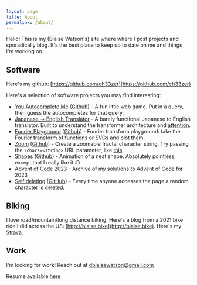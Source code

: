 ```yaml
---
layout: page
title: About
permalink: /about/
---
```


Hello! This is my (Blaise Watson's) site where where I post projects and sporadically blog. It's the best place to keep up to date on me and things I'm working on.

## Software

Here's my github: [https://github.com/ch33zer](https://github.com/ch33zer)

Here's a selection of software projects you may find interesting:

* [You Autocomplete Me](https://autocomplete-guess.blaise.gg/) ([Github](https://github.com/ch33zer/autocomplete_guess)) - A fun little web game. Put in a query, then guess the autocompletes for that query.
* [Japanese -> English Translator](https://github.com/ch33zer/translation) - A barely functional Japanese to English translator. Built to understand the transformer architecture and [attention](https://arxiv.org/abs/1706.03762).
* [Fourier Playground](https://blaise.gg/fourier_playground/fourier.html) ([Github](https://github.com/ch33zer/fourier_playground)) - Fourier transform playground: take the Fourier transform of functions or SVGs and plot them.
* [Zoom](https://blaise.gg/zoom/index.html) ([Github](https://github.com/ch33zer/zoom)) - Create a zoomable fractal character string. Try passing the `?chars=<string>` URL parameter, like [this](https://blaise.gg/zoom/index.html?chars=金魚)
* [Shapes](https://blaise.gg/shapes/index.html) ([Github](https://github.com/ch33zer/shapes)) - Animation of a neat shape. Absolutely pointless, except that I really like it :D
* [Advent of Code 2023](https://github.com/ch33zer/aoc2023) - Archive of my solutions to Advent of Code for 2023	
* [Self deleting](self-deleting-production.self-deletion.workers.dev) ([GitHub](https://github.com/ch33zer/self-deleting)) - Every time anyone accesses the page a random character is deleted.

## Biking

I love road/mountain/long distance biking. Here's a blog from a 2021 bike ride I did across the US: [http://blaise.bike](http://blaise.bike). Here's my [Strava](https://www.strava.com/athletes/9430660).

## Work

I'm looking for work! Reach out at [dblaisewatson@gmail.com](mailto:dblaisewatson@gmail.com)

Resume available [here](resume.pdf)
